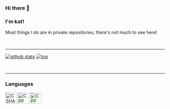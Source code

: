 ### Hi there 👋
### I'm kat!
Most things I do are in private repositories, there's not much to see here!

<br />

---

[![github stats](https://github-readme-stats.vercel.app/api?username=xxkat)](https://github.com/anuraghazra/github-readme-stats)
[![top](https://github-readme-stats.vercel.app/api/top-langs/?username=xxkat)](https://github.com/anuraghazra/github-readme-stats)

<br />

---
### Languages

<img align="left" alt="CSHARP" width="36px" src="https://github.com/abranhe/programming-languages-logos-site/blob/master/languages/csharp.png" />
<img align="left" alt="CPP" width="36px" src="https://github.com/abranhe/programming-languages-logos-site/blob/master/languages/cpp.png" />
<img align="left" alt="CPP" width="36px" src="https://github.com/abranhe/programming-languages-logos-site/blob/master/languages/c.png" />

<br />
